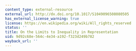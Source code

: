 ```yaml
---
content_type: external-resource
external_url: http://dx.doi.org/10.1017/S1049096508080505
has_external_license_warning: true
license: https://en.wikipedia.org/wiki/All_rights_reserved
status: ''
title: On the Limits to Inequality in Representation
uid: 9d92c68e-564c-4e34-a192-f323d249b782
wayback_url: ''
---
```

